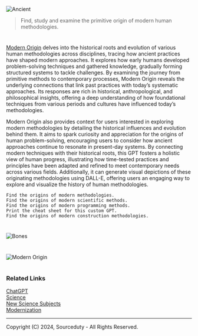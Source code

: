 ![Ancient](https://github.com/user-attachments/assets/15cc8598-b120-4e17-b0bc-24e6aa3f0539)

> Find, study and examine the primitive origin of modern human methodologies.

#

[Modern Origin](https://chatgpt.com/g/g-vkgrQU1Wp-modern-origin) delves into the historical roots and evolution of various human methodologies across disciplines, tracing how ancient practices have shaped modern approaches. It explores how early humans developed problem-solving techniques and gathered knowledge, gradually forming structured systems to tackle challenges. By examining the journey from primitive methods to contemporary processes, Modern Origin reveals the underlying connections that link past practices with today’s systematic approaches. Its responses are rich in historical, anthropological, and philosophical insights, offering a deep understanding of how foundational techniques from various periods and cultures have influenced today’s methodologies.

Modern Origin also provides context for users interested in exploring modern methodologies by detailing the historical influences and evolution behind them. It aims to spark curiosity and appreciation for the origins of human problem-solving, encouraging users to consider how ancient approaches continue to resonate in present-day systems. By connecting modern techniques with their historical roots, this GPT fosters a holistic view of human progress, illustrating how time-tested practices and principles have been adapted and refined to meet contemporary needs across various fields. Additionally, it can generate visual depictions of these originating methodologies using DALL-E, offering users an engaging way to explore and visualize the history of human methodologies.

```
Find the origins of modern methodologies.
Find the origins of modern scientific methods.
Find the origins of modern programming methods.
Print the cheat sheet for this custom GPT.
Find the origins of modern construction methodologies.
```

#
![Bones](https://github.com/user-attachments/assets/8c5cef1b-a779-419e-9441-99f16900695c)
#
![Modern Origin](https://github.com/user-attachments/assets/4c47bd79-ee97-4c6e-baa6-83e449518754)

#
### Related Links

[ChatGPT](https://github.com/sourceduty/ChatGPT)
<br>
[Science](https://github.com/sourceduty/Science)
<br>
[New Science Subjects](https://github.com/sourceduty/New_Science_Subjects)
<br>
[Modernization](https://github.com/sourceduty/Modernization)

***
Copyright (C) 2024, Sourceduty - All Rights Reserved.
